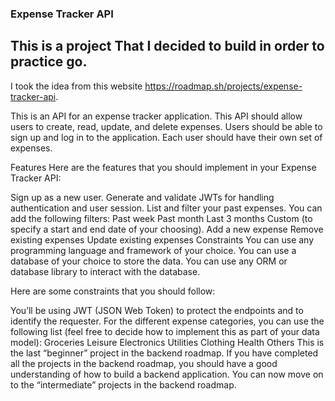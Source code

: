 ### Expense Tracker API

## This is a project That I decided to build in order to practice go.

I took the idea from this website https://roadmap.sh/projects/expense-tracker-api.

This is an API for an expense tracker application. This API should allow users to create, read, update, and delete expenses. Users should be able to sign up and log in to the application. Each user should have their own set of expenses.

Features
Here are the features that you should implement in your Expense Tracker API:

Sign up as a new user.
Generate and validate JWTs for handling authentication and user session.
List and filter your past expenses. You can add the following filters:
Past week
Past month
Last 3 months
Custom (to specify a start and end date of your choosing).
Add a new expense
Remove existing expenses
Update existing expenses
Constraints
You can use any programming language and framework of your choice. You can use a database of your choice to store the data. You can use any ORM or database library to interact with the database.

Here are some constraints that you should follow:

You’ll be using JWT (JSON Web Token) to protect the endpoints and to identify the requester.
For the different expense categories, you can use the following list (feel free to decide how to implement this as part of your data model):
Groceries
Leisure
Electronics
Utilities
Clothing
Health
Others
This is the last “beginner” project in the backend roadmap. If you have completed all the projects in the backend roadmap, you should have a good understanding of how to build a backend application. You can now move on to the “intermediate” projects in the backend roadmap.